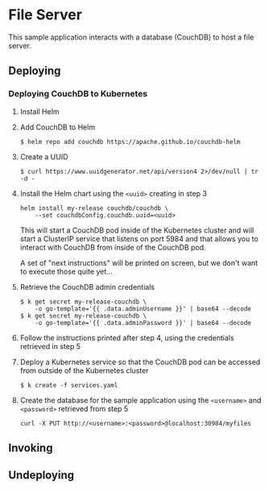 # File Server

This sample application interacts with a database (CouchDB) to host a file
server.

## Deploying

### Deploying CouchDB to Kubernetes

1. Install Helm

2. Add CouchDB to Helm

    ```
    $ helm repo add couchdb https://apache.github.io/couchdb-helm
    ```

3. Create a UUID

    ```
    $ curl https://www.uuidgenerator.net/api/version4 2>/dev/null | tr -d -
    ```

4. Install the Helm chart using the `<uuid>` creating in step 3

    ```
    helm install my-release couchdb/couchdb \
        --set couchdbConfig.couchdb.uuid=<uuid>
    ```

    This will start a CouchDB pod inside of the Kubernetes cluster and will
    start a ClusterIP service that listens on port 5984 and that allows you to
    interact with CouchDB from inside of the CouchDB pod.

    A set of "next instructions" will be printed on screen, but we don't want to
    execute those quite yet...

5. Retrieve the CouchDB admin credentials

    ```
    $ k get secret my-release-couchdb \
        -o go-template='{{ .data.adminUsername }}' | base64 --decode
    $ k get secret my-release-couchdb \
        -o go-template='{{ .data.adminPassword }}' | base64 --decode
    ```

6. Follow the instructions printed after step 4, using the credentials retrieved
    in step 5

7. Deploy a Kubernetes service so that the CouchDB pod can be accessed from
    outside of the Kubernetes cluster

    ```
    $ k create -f services.yaml
    ```

8. Create the database for the sample application using the `<username>` and
    `<password>` retrieved from step 5

    ```
    curl -X PUT http://<username>:<password>@localhost:30984/myfiles
    ```

## Invoking

## Undeploying